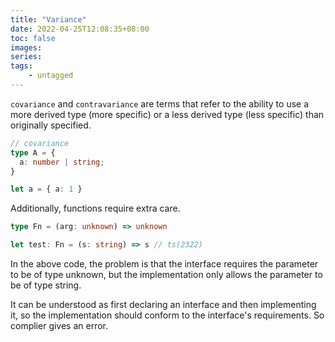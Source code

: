 ```yaml
---
title: "Variance"
date: 2022-04-25T12:08:35+08:00
toc: false
images:
series:
tags:
    - untagged
---
```


`covariance` and `contravariance` are terms that refer to the ability to use a more derived type (more specific) or a less derived type (less specific) than originally specified.

```typescript
// covariance
type A = {
  a: number | string;
}

let a = { a: 1 }
```

Additionally, functions require extra care.

```typescript
type Fn = (arg: unknown) => unknown

let test: Fn = (s: string) => s // ts(2322)
```

In the above code, the problem is that the interface requires the parameter to be of type unknown, but the implementation only allows the parameter to be of type string.

It can be understood as first declaring an interface and then implementing it, so the implementation should conform to the interface's requirements. So complier gives an error.

